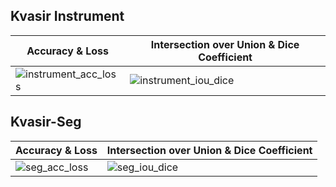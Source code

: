 ## Kvasir Instrument

| Accuracy & Loss | Intersection over Union & Dice Coefficient |
|---|---|
| ![instrument_acc_loss](https://github.com/Bhavjot-Singh03/Vision_Lab/assets/131793243/97a8bb37-9e08-4103-885a-619c7bf3685a) | ![instrument_iou_dice](https://github.com/Bhavjot-Singh03/Vision_Lab/assets/131793243/430bbfd3-e07a-4280-8f2f-7c67b220f4a3)|

## Kvasir-Seg

| Accuracy & Loss | Intersection over Union & Dice Coefficient |
|---|---|
| ![seg_acc_loss](https://github.com/Bhavjot-Singh03/VisionFuseNet/assets/131793243/8596fd15-342a-4014-b5cc-16584cc0c5a0) | ![seg_iou_dice](https://github.com/Bhavjot-Singh03/VisionFuseNet/assets/131793243/7fae8cc8-4c29-4113-a276-b4f0991f8339)|






